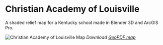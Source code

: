 # Christian Academy of Louisville
A shaded relief map for a Kentucky school made in Blender 3D and ArcGIS Pro.

![Christian Academy of Louisville Map](CALImage.jpg)
*Download [GeoPDF map](CAL.pdf)*
